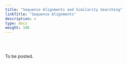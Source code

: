 ```yaml
---
title: "Sequence Alignments and Similarity Searching"
linkTitle: "Sequence Alignments"
description: >
type: docs
weight: 106
---
```


<br></br>

To be posted.







